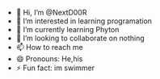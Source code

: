 - 👋 Hi, I’m @NextD00R
- 👀 I’m interested in learning programation
- 🌱 I’m currently learning Phyton
- 💞️ I’m looking to collaborate on nothing
- 📫 How to reach me 
- 😄 Pronouns: He,his
- ⚡ Fun fact: im swimmer

<!---
NextD00R/NextD00R is a ✨ special ✨ repository because its `README.md` (this file) appears on your GitHub profile.
You can click the Preview link to take a look at your changes.
--->
